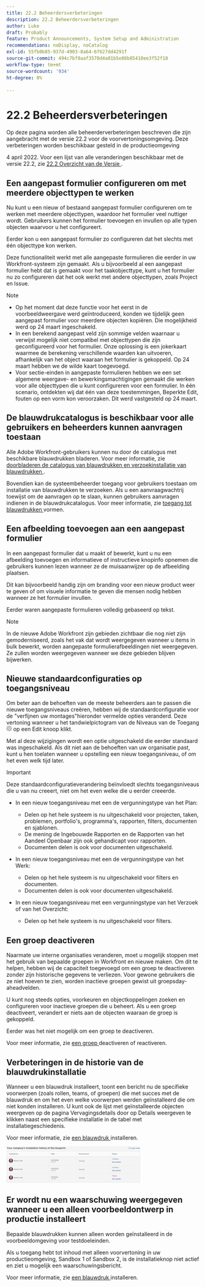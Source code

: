 ```yaml
---
title: 22.2 Beheerdersverbeteringen
description: 22.2 Beheerdersverbeteringen
author: Luke
draft: Probably
feature: Product Announcements, System Setup and Administration
recommendations: noDisplay, noCatalog
exl-id: 55fb0b85-937d-4903-8a64-6f627dd4291f
source-git-commit: 494c7bf8aaf3570d4a01b5e88b85410ee3f52f18
workflow-type: tm+mt
source-wordcount: '934'
ht-degree: 0%

---
```


# 22.2 Beheerdersverbeteringen

Op deze pagina worden alle beheerderverbeteringen beschreven die zijn aangebracht met de versie 22.2 voor de voorvertoningsomgeving. Deze verbeteringen worden beschikbaar gesteld in de productieomgeving

<!--
<MadCap:conditionalText data-mc-conditions="QuicksilverOrClassic.Draft mode">
in January 2022
</MadCap:conditionalText>
-->

4 april 2022. Voor een lijst van alle veranderingen beschikbaar met de versie 22.2, zie [ 22.2 Overzicht van de Versie ](../../../product-announcements/product-releases/22.2-release-activity/22-2-release-overview.md).

## Een aangepast formulier configureren om met meerdere objecttypen te werken

Nu kunt u een nieuw of bestaand aangepast formulier configureren om te werken met meerdere objecttypen, waardoor het formulier veel nuttiger wordt. Gebruikers kunnen het formulier toevoegen en invullen op alle typen objecten waarvoor u het configureert.

Eerder kon u een aangepast formulier zo configureren dat het slechts met één objecttype kon werken.

Deze functionaliteit werkt met alle aangepaste formulieren die eerder in uw Workfront-systeem zijn gemaakt. Als u bijvoorbeeld al een aangepast formulier hebt dat is gemaakt voor het taakobjecttype, kunt u het formulier nu zo configureren dat het ook werkt met andere objecttypen, zoals Project en Issue.

>[!NOTE]
>
>* Op het moment dat deze functie voor het eerst in de voorbeeldweergave werd geïntroduceerd, konden we tijdelijk geen aangepast formulier voor meerdere objecten kopiëren. Die mogelijkheid werd op 24 maart ingeschakeld.
>* In een berekend aangepast veld zijn sommige velden waarnaar u verwijst mogelijk niet compatibel met objecttypen die zijn geconfigureerd voor het formulier. Onze oplossing is een jokerkaart waarmee de berekening verschillende waarden kan uitvoeren, afhankelijk van het object waaraan het formulier is gekoppeld. Op 24 maart hebben we de wilde kaart toegevoegd.
>* Voor sectie-einden in aangepaste formulieren hebben we een set algemene weergave- en bewerkingsmachtigingen gemaakt die werken voor alle objecttypen die u kunt configureren voor een formulier. In één scenario, ontdekten wij dat één van deze toestemmingen, Beperkte Edit, fouten op een vorm kon veroorzaken. Dit werd vastgesteld op 24 maart.
>

## De blauwdrukcatalogus is beschikbaar voor alle gebruikers en beheerders kunnen aanvragen toestaan

Alle Adobe Workfront-gebruikers kunnen nu door de catalogus met beschikbare blauwdrukken bladeren. Voor meer informatie, zie [ doorbladeren de catalogus van blauwdrukken en verzoekinstallatie van blauwdrukken ](../../../administration-and-setup/blueprints/browse-catalog.md).

Bovendien kan de systeembeheerder toegang voor gebruikers toestaan om installatie van blauwdrukken te verzoeken. Als u een aanvraagwachtrij toewijst om de aanvragen op te slaan, kunnen gebruikers aanvragen indienen in de blauwdrukcatalogus. Voor meer informatie, zie [ toegang tot blauwdrukken ](../../../administration-and-setup/blueprints/configure-access-to-blueprints.md) vormen.

## Een afbeelding toevoegen aan een aangepast formulier

In een aangepast formulier dat u maakt of bewerkt, kunt u nu een afbeelding toevoegen en informatieve of instructieve knopinfo opnemen die gebruikers kunnen lezen wanneer ze de muisaanwijzer op de afbeelding plaatsen.

Dit kan bijvoorbeeld handig zijn om branding voor een nieuw product weer te geven of om visuele informatie te geven die mensen nodig hebben wanneer ze het formulier invullen.

Eerder waren aangepaste formulieren volledig gebaseerd op tekst.

>[!NOTE]
>
>In de nieuwe Adobe Workfront zijn gebieden zichtbaar die nog niet zijn gemoderniseerd, zoals het vak dat wordt weergegeven wanneer u items in bulk bewerkt, worden aangepaste formulierafbeeldingen niet weergegeven. Ze zullen worden weergegeven wanneer we deze gebieden blijven bijwerken.


## Nieuwe standaardconfiguraties op toegangsniveau

Om beter aan de behoeften van de meeste beheerders aan te passen die nieuwe toegangsniveaus creëren, hebben wij de standaardconfiguratie voor de &quot;verfijnen uw montages&quot;hieronder vermelde opties veranderd. Deze vertoning wanneer u het tandwielpictogram van de Niveaus van de Toegang ![&#128279;](assets/gear-icon-in-access-levels.png) op een Edit knoop klikt.

Met al deze wijzigingen wordt een optie uitgeschakeld die eerder standaard was ingeschakeld. Als dit niet aan de behoeften van uw organisatie past, kunt u hen toelaten wanneer u opstelling een nieuw toegangsniveau, of om het even welk tijd later.

>[!IMPORTANT]
>
>Deze standaardconfiguratieverandering beïnvloedt slechts toegangsniveaus die u van nu creeert, niet om het even welke die u eerder creeerde.

* In een nieuw toegangsniveau met een de vergunningstype van het Plan:

   * Delen op het hele systeem is nu uitgeschakeld voor projecten, taken, problemen, portfolio&#39;s, programma&#39;s, rapporten, filters, documenten en sjablonen.
   * De mening de Ingebouwde Rapporten en de Rapporten van het Aandeel Openbaar zijn ook gehandicapt voor rapporten.
   * Documenten delen is ook voor documenten uitgeschakeld.

* In een nieuw toegangsniveau met een de vergunningstype van het Werk:

   * Delen op het hele systeem is nu uitgeschakeld voor filters en documenten.
   * Documenten delen is ook voor documenten uitgeschakeld.

* In een nieuw toegangsniveau met een vergunningstype van het Verzoek of van het Overzicht:

   * Delen op het hele systeem is nu uitgeschakeld voor filters.

## Een groep deactiveren

Naarmate uw interne organisaties veranderen, moet u mogelijk stoppen met het gebruik van bepaalde groepen in Workfront en nieuwe maken. Om dit te helpen, hebben wij de capaciteit toegevoegd om een groep te deactiveren zonder zijn historische gegevens te verliezen. Voor gewone gebruikers die ze niet hoeven te zien, worden inactieve groepen gewist uit groepsday-aheadvelden.

U kunt nog steeds opties, voorkeuren en objectkoppelingen zoeken en configureren voor inactieve groepen die u beheert. Als u een groep deactiveert, verandert er niets aan de objecten waaraan de groep is gekoppeld.

Eerder was het niet mogelijk om een groep te deactiveren.

Voor meer informatie, zie [ een groep ](../../../administration-and-setup/manage-groups/create-and-manage-groups/deactivate-or-reactivate-a-group.md) deactiveren of reactiveren.

## Verbeteringen in de historie van de blauwdrukinstallatie

Wanneer u een blauwdruk installeert, toont een bericht nu de specifieke voorwerpen (zoals rollen, teams, of groepen) die met succes met de blauwdruk en om het even welke voorwerpen werden geïnstalleerd die om niet konden installeren. U kunt ook de lijst met geïnstalleerde objecten weergeven op de pagina Vervagingsdetails door op Details weergeven te klikken naast een specifieke installatie in de tabel met installatiegeschiedenis.

Voor meer informatie, zie [ een blauwdruk ](../../../administration-and-setup/blueprints/blueprints-install.md) installeren.

![ de installatiegeschiedenis van blauwdrukken ](assets/blueprints-installation-history-350x95.png)

## Er wordt nu een waarschuwing weergegeven wanneer u een alleen voorbeeldontwerp in productie installeert

Bepaalde blauwdrukken kunnen alleen worden geïnstalleerd in de voorbeeldomgeving voor testdoeleinden.

Als u toegang hebt tot inhoud met alleen voorvertoning in uw productieomgeving, Sandbox 1 of Sandbox 2, is de installatieknop niet actief en ziet u mogelijk een waarschuwingsbericht.

Voor meer informatie, zie [ een blauwdruk ](../../../administration-and-setup/blueprints/blueprints-install.md) installeren.
